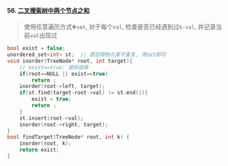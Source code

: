 #### 56. [二叉搜索树中两个节点之和](https://leetcode.cn/problems/opLdQZ/)

> 使用任意遍历方式➕`set`, 对于每个`val`, 检查是否已经遇到过`k-val`, 并记录当前`val`出现过

```CPP
bool exist = false;
unordered_set<int> st;  // 题目限制元素不重复, 用set即可
void inorder(TreeNode* root, int target){
    // exist==true: 提前结束
    if(root==NULL || exist==true)
        return ;
    inorder(root->left, target);
    if(st.find(target-root->val) != st.end()){
        exist = true;
        return ;
    }
    st.insert(root->val);
    inorder(root->right, target);
}
bool findTarget(TreeNode* root, int k) {
    inorder(root, k);
    return exist;
}
```